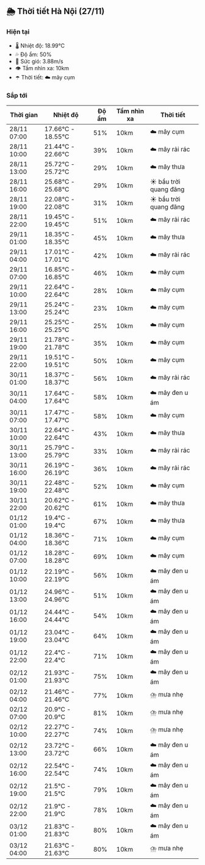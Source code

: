 ## 🌦️ Thời tiết Hà Nội (27/11)

### Hiện tại

- 🌡️ Nhiệt độ: 18.99℃
- 💦 Độ ẩm: 50%
- 💨 Sức gió: 3.88m/s
- 👁️ Tầm nhìn xa: 10km
- ☂️ Thời tiết: ☁️ mây cụm

### Sắp tới

| Thời gian | Nhiệt độ | Độ ẩm | Tầm nhìn xa | Thời tiết |
| --- | --- | --- | --- | --- |
| 28/11 07:00 | 17.66℃ - 18.55℃ | 51% | 10km | ☁️ mây cụm |
| 28/11 10:00 | 21.44℃ - 22.66℃ | 39% | 10km | ☁️ mây rải rác |
| 28/11 13:00 | 25.72℃ - 25.72℃ | 29% | 10km | ☁️ mây thưa |
| 28/11 16:00 | 25.68℃ - 25.68℃ | 29% | 10km | ☀️ bầu trời quang đãng |
| 28/11 19:00 | 22.08℃ - 22.08℃ | 31% | 10km | ☀️ bầu trời quang đãng |
| 28/11 22:00 | 19.45℃ - 19.45℃ | 51% | 10km | ☁️ mây rải rác |
| 29/11 01:00 | 18.35℃ - 18.35℃ | 45% | 10km | ☁️ mây thưa |
| 29/11 04:00 | 17.01℃ - 17.01℃ | 42% | 10km | ☁️ mây rải rác |
| 29/11 07:00 | 16.85℃ - 16.85℃ | 46% | 10km | ☁️ mây cụm |
| 29/11 10:00 | 22.64℃ - 22.64℃ | 28% | 10km | ☁️ mây cụm |
| 29/11 13:00 | 25.24℃ - 25.24℃ | 23% | 10km | ☁️ mây cụm |
| 29/11 16:00 | 25.25℃ - 25.25℃ | 25% | 10km | ☁️ mây cụm |
| 29/11 19:00 | 21.78℃ - 21.78℃ | 35% | 10km | ☁️ mây cụm |
| 29/11 22:00 | 19.51℃ - 19.51℃ | 50% | 10km | ☁️ mây cụm |
| 30/11 01:00 | 18.37℃ - 18.37℃ | 56% | 10km | ☁️ mây rải rác |
| 30/11 04:00 | 17.64℃ - 17.64℃ | 58% | 10km | ☁️ mây đen u ám |
| 30/11 07:00 | 17.47℃ - 17.47℃ | 58% | 10km | ☁️ mây cụm |
| 30/11 10:00 | 22.64℃ - 22.64℃ | 43% | 10km | ☁️ mây thưa |
| 30/11 13:00 | 25.79℃ - 25.79℃ | 33% | 10km | ☁️ mây rải rác |
| 30/11 16:00 | 26.19℃ - 26.19℃ | 36% | 10km | ☁️ mây rải rác |
| 30/11 19:00 | 22.48℃ - 22.48℃ | 52% | 10km | ☁️ mây cụm |
| 30/11 22:00 | 20.62℃ - 20.62℃ | 61% | 10km | ☁️ mây thưa |
| 01/12 01:00 | 19.4℃ - 19.4℃ | 67% | 10km | ☁️ mây thưa |
| 01/12 04:00 | 18.36℃ - 18.36℃ | 71% | 10km | ☁️ mây cụm |
| 01/12 07:00 | 18.28℃ - 18.28℃ | 69% | 10km | ☁️ mây cụm |
| 01/12 10:00 | 22.19℃ - 22.19℃ | 56% | 10km | ☁️ mây đen u ám |
| 01/12 13:00 | 24.96℃ - 24.96℃ | 51% | 10km | ☁️ mây đen u ám |
| 01/12 16:00 | 24.44℃ - 24.44℃ | 54% | 10km | ☁️ mây đen u ám |
| 01/12 19:00 | 23.04℃ - 23.04℃ | 64% | 10km | ☁️ mây đen u ám |
| 01/12 22:00 | 22.4℃ - 22.4℃ | 71% | 10km | ☁️ mây đen u ám |
| 02/12 01:00 | 21.93℃ - 21.93℃ | 75% | 10km | ☁️ mây đen u ám |
| 02/12 04:00 | 21.46℃ - 21.46℃ | 77% | 10km | ⛈️ mưa nhẹ |
| 02/12 07:00 | 20.9℃ - 20.9℃ | 81% | 10km | ⛈️ mưa nhẹ |
| 02/12 10:00 | 22.27℃ - 22.27℃ | 74% | 10km | ⛈️ mưa nhẹ |
| 02/12 13:00 | 23.72℃ - 23.72℃ | 66% | 10km | ☁️ mây đen u ám |
| 02/12 16:00 | 22.54℃ - 22.54℃ | 74% | 10km | ☁️ mây đen u ám |
| 02/12 19:00 | 21.5℃ - 21.5℃ | 79% | 10km | ☁️ mây đen u ám |
| 02/12 22:00 | 21.9℃ - 21.9℃ | 78% | 10km | ☁️ mây đen u ám |
| 03/12 01:00 | 21.83℃ - 21.83℃ | 80% | 10km | ☁️ mây đen u ám |
| 03/12 04:00 | 21.63℃ - 21.63℃ | 80% | 10km | ⛈️ mưa nhẹ |
